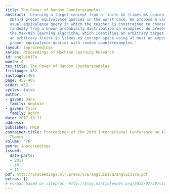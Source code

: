 ```yaml
---
title: The Power of Random Counterexamples
abstract: 'Learning a target concept from a finite $n \times m$ concept space requires
  $Ω(n)$ proper equivalence queries in the worst case. We propose a variation of the
  usual equivalence query in which the teacher is constrained to choose counterexamples
  randomly from a known probability distribution on examples. We present and analyze
  the Max-Min learning algorithm, which identifies an arbitrary target concept in
  an arbitrary finite $n \times m$ concept space using at most an expected $\log_2n$
  proper equivalence queries with random counterexamples.'
layout: inproceedings
series: Proceedings of Machine Learning Research
id: angluin17a
month: 0
tex_title: The Power of Random Counterexamples
firstpage: 452
lastpage: 465
page: 452-465
order: 452
cycles: false
author:
- given: Dana
  family: Angluin
- given: Tyler
  family: Dohrn
date: 2017-10-11
address: 
publisher: PMLR
container-title: Proceedings of the 28th International Conference on Algorithmic Learning
  Theory
volume: '76'
genre: inproceedings
issued:
  date-parts:
  - 2017
  - 10
  - 11
pdf: http://proceedings.mlr.press/v76/angluin17a/angluin17a.pdf
extras: []
# Format based on citeproc: http://blog.martinfenner.org/2013/07/30/citeproc-yaml-for-bibliographies/
---
```

